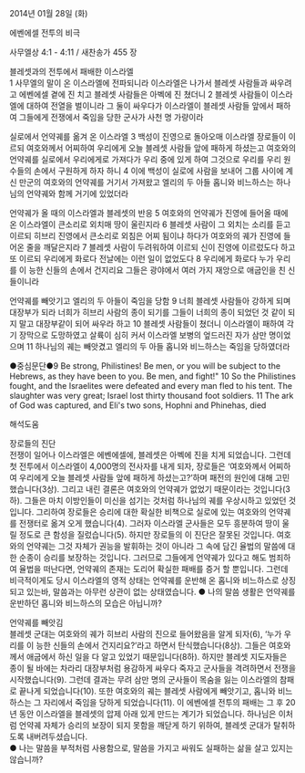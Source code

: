 2014년 01월 28일 (화)

에벤에셀 전투의 비극



사무엘상 4:1 - 4:11 / 새찬송가 455 장


블레셋과의 전투에서 패배한 이스라엘  
1 사무엘의 말이 온 이스라엘에 전파되니라 이스라엘은 나가서 블레셋 사람들과 싸우려고 에벤에셀 곁에 진 치고 블레셋 사람들은 아벡에 진 쳤더니 2 블레셋 사람들이 이스라엘에 대하여 전열을 벌이니라 그 둘이 싸우다가 이스라엘이 블레셋 사람들 앞에서 패하여 그들에게 전쟁에서 죽임을 당한 군사가 사천 명 가량이라

실로에서 언약궤를 옮겨 온 이스라엘
3 백성이 진영으로 돌아오매 이스라엘 장로들이 이르되 여호와께서 어찌하여 우리에게 오늘 블레셋 사람들 앞에 패하게 하셨는고 여호와의 언약궤를 실로에서 우리에게로 가져다가 우리 중에 있게 하여 그것으로 우리를 우리 원수들의 손에서 구원하게 하자 하니 4 이에 백성이 실로에 사람을 보내어 그룹 사이에 계신 만군의 여호와의 언약궤를 거기서 가져왔고 엘리의 두 아들 홉니와 비느하스는 하나님의 언약궤와 함께 거기에 있었더라


언약궤가 올 때의 이스라엘과 블레셋의 반응
5 여호와의 언약궤가 진영에 들어올 때에 온 이스라엘이 큰소리로 외치매 땅이 울린지라 6 블레셋 사람이 그 외치는 소리를 듣고 이르되 히브리 진영에서 큰소리로 외침은 어찌 됨이냐 하다가 여호와의 궤가 진영에 들어온 줄을 깨달은지라 7 블레셋 사람이 두려워하여 이르되 신이 진영에 이르렀도다 하고 또 이르되 우리에게 화로다 전날에는 이런 일이 없었도다 8 우리에게 화로다 누가 우리를 이 능한 신들의 손에서 건지리요 그들은 광야에서 여러 가지 재앙으로 애굽인을 친 신들이니라

언약궤를 빼앗기고 엘리의 두 아들이 죽임을 당함
9 너희 블레셋 사람들아 강하게 되며 대장부가 되라 너희가 히브리 사람의 종이 되기를 그들이 너희의 종이 되었던 것 같이 되지 말고 대장부같이 되어 싸우라 하고 10 블레셋 사람들이 쳤더니 이스라엘이 패하여 각기 장막으로 도망하였고 살륙이 심히 커서 이스라엘 보병의 엎드러진 자가 삼만 명이었으며 11 하나님의 궤는 빼앗겼고 엘리의 두 아들 홉니와 비느하스는 죽임을 당하였더라

●중심문단●9 Be strong, Philistines! Be men, or you will be subject to the Hebrews, as they have been to you. Be men, and fight!" 10 So the Philistines fought, and the Israelites were defeated and every man fled to his tent. The slaughter was very great; Israel lost thirty thousand foot soldiers. 11 The ark of God was captured, and Eli's two sons, Hophni and Phinehas, died

해석도움





장로들의 진단  
전쟁이 일어나 이스라엘은 에벤에셀에, 블레셋은 아벡에 진을 치게 되었습니다. 그런데 첫 전투에서 이스라엘이 4,000명의 전사자를 내게 되자, 장로들은 ‘여호와께서 어찌하여 우리에게 오늘 블레셋 사람들 앞에 패하게 하셨는고?’하며 패전의 원인에 대해 고민했습니다(3상). 그리고 내린 결론은 여호와의 언약궤가 없었기 때문이라는 것입니다(3하). 그들은 마치 이방인들이 미신을 섬기는 것처럼 하나님의 궤를 우상시하고 있었던 것입니다. 그리하여 장로들은 승리에 대한 확실한 비책으로 실로에 있는 여호와의 언약궤를 전쟁터로 옮겨 오게 했습니다(4). 그러자 이스라엘 군사들은 모두 흥분하여 땅이 울릴 정도로 큰 함성을 질렀습니다(5). 하지만 장로들의 이 진단은 잘못된 것입니다. 여호와의 언약궤는 그것 자체가 권능을 발휘하는 것이 아니라 그 속에 담긴 율법의 말씀에 대한 순종이 승리를 보장하는 것입니다. 그러므로 그들에게 언약궤가 있다고 해도 범죄하여 율법을 떠난다면, 언약궤의 존재는 도리어 확실한 패배를 증거 할 뿐입니다. 그런데 비극적이게도 당시 이스라엘의 영적 상태는 언약궤를 운반해 온 홉니와 비느하스로 상징되고 있는바, 말씀과는 아무런 상관이 없는 상태였습니다. 
● 나의 말씀 생활은 언약궤를 운반하던 홉니와 비느하스의 모습은 아닙니까? 

언약궤를 빼앗김  
블레셋 군대는 여호와의 궤가 히브리 사람의 진으로 들어왔음을 알게 되자(6), ‘누가 우리를 이 능한 신들의 손에서 건지리요?’라고 하면서 탄식했습니다(8상). 그들은 여호와께서 애굽에서 하신 일을 다 알고 있었기 때문입니다(8하). 하지만 블레셋 지도자들은 종이 될 바에는 차라리 대장부처럼 용감하게 싸우다 죽자고 군사들을 격려하면서 전쟁을 시작했습니다(9). 그런데 결과는 무려 삼만 명의 군사들이 목숨을 잃는 이스라엘의 참패로 끝나게 되었습니다(10). 또한 여호와의 궤는 블레셋 사람에게 빼앗기고, 홉니와 비느하스는 그 자리에서 죽임을 당하게 되었습니다(11). 이 에벤에셀 전투의 패배는 그 후 20년 동안 이스라엘을 블레셋의 압제 아래 있게 만드는 계기가 되었습니다. 하나님은 이처럼 언약궤 자체가 승리의 보장이 되지 못함을 깨닫게 하기 위하여, 블레셋 군대가 탈취하도록 내버려두셨습니다.  
● 나는 말씀을 부적처럼 사용함으로, 말씀을 가지고 싸워도 실패하는 삶을 살고 있지는 않습니까?